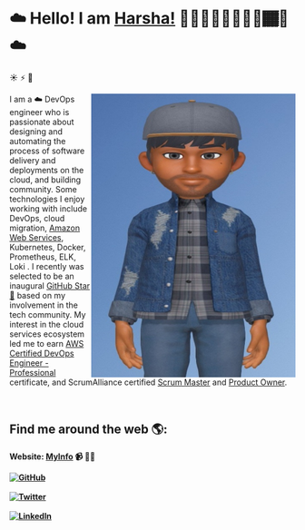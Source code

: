 # ☁️ Hello! I am [Harsha!](https://harshagv.wixsite.com/myinfo) 👋👋🏾‍👋🏾👨🏾‍💻🏾‍🌟 ☁️
☀
⚡
🌈
<!--
**harshagv/harshagv** is a ✨ _special_ ✨ repository because its `README.md` (this file) appears on your GitHub profile.

Here are some ideas to get you started:

- 🔭 I’m currently working on ...
- 🌱 I’m currently learning ...
- 👯 I’m looking to collaborate on ...
- 🤔 I’m looking for help with ...
- 💬 Ask me about ...
- 📫 How to reach me: ...
- 😄 Pronouns: ...
- ⚡ Fun fact: ...
-->

<img align="right" src="https://github.com/harshagv/harshagv/blob/master/gvh.jpg" width="360" height="500" alt="banner that says Harsha - cloud devops engineer, alongside a cartoon illustration of Harsha">   

<p align="left">I am a ☁️ DevOps engineer who is passionate about designing and automating the process of software delivery and deployments on the cloud, and building community. Some technologies I enjoy working with include DevOps, cloud migration, <a href="https://aws.amazon.com/">Amazon Web Services</a>, Kubernetes, Docker, Prometheus, ELK, Loki . I recently was selected to be an inaugural <a href="https://stars.github.com/">GitHub Star 🌟</a> based on my involvement in the tech community.  My interest in the cloud services ecosystem led me to earn <a href="https://www.certmetrics.com/amazon/public/badge.aspx?i=5&t=c&d=2019-12-03&ci=AWS00661785">AWS Certified DevOps Engineer - Professional</a> certificate, and ScrumAlliance certified <a href="https://badgecert.com/bc/html/profile.jsp?k=fdoihhc">Scrum Master</a> and <a href="https://badgecert.com/bc/html/profile.jsp?k=xyhdzjz">Product Owner</a>.</p>

<br />




## Find me around the web 🌎:
<b>Website:<b> <a href="https://harshagv.wixsite.com/myinfo">MyInfo</a> 📹 ✍🏾
<p align="left">
  <a href="https://github.com/harshagv"><img src="https://img.shields.io/github/followers/harshagv.svg?label=GitHub&style=social" alt="GitHub"></a>
  <br></br>
  <a href="https://twitter.com/harsha_gv"><img src="https://img.shields.io/twitter/follow/harsha_gv?label=Twitter&style=social" alt="Twitter"></a>
  <br></br>
  <a href="https://www.linkedin.com/in/harshagv"><img src="https://img.shields.io/badge/LinkedIn--_.svg?style=social&logo=linkedin" alt="LinkedIn"></a>
</p>
